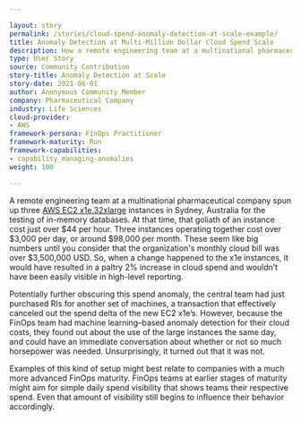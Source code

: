 ```yaml
---

layout: story
permalink: /stories/cloud-spend-anomaly-detection-at-scale-example/
title: Anomaly Detection at Multi-Million Dollar Cloud Spend Scale
description: How a remote engineering team at a multinational pharmaceutical company used anomaly detection to identify change in their three AWS EC2 x1e.32xlarge instances.
type: User Story
source: Community Contribution
story-title: Anomaly Detection at Scale
story-date: 2021-06-01
author: Anonymous Community Member
company: Pharmaceutical Company
industry: Life Sciences
cloud-provider:
- AWS
framework-persona: FinOps Practitioner
framework-maturity: Run
framework-capabilities:
- capability_managing-anomalies
weight: 100

---
```


A remote engineering team at a multinational pharmaceutical company spun up three [AWS EC2 x1e.32xlarge](https://aws.amazon.com/ec2/instance-types/x1e/) instances in Sydney, Australia for the testing of in-memory databases. At that time, that goliath of an instance cost just over $44 per hour. Three instances operating together cost over $3,000 per day, or around $98,000 per month. These seem like big numbers until you consider that the organization's monthly cloud bill was over $3,500,000 USD. So, when a change happened to the x1e instances, it would have resulted in a paltry 2% increase in cloud spend and wouldn’t have been easily visible in high-level reporting.

Potentially further obscuring this spend anomaly, the central team had just purchased RIs for another set of machines, a transaction that effectively canceled out the spend delta of the new EC2 x1e’s. However, because the FinOps team had machine learning–based anomaly detection for their cloud costs, they found out about the use of the large instances the same day, and could have an immediate conversation about whether or not so much horsepower was needed. Unsurprisingly, it turned out that it was not.

Examples of this kind of setup might best relate to companies with a much more advanced FinOps maturity. FinOps teams at earlier stages of maturity might aim for simple daily spend visibility that shows teams their respective spend. Even that amount of visibility still begins to influence their behavior accordingly.
